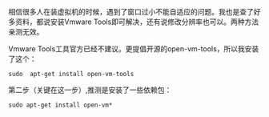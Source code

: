 相信很多人在装虚拟机的时候，遇到了窗口过小不能自适应的问题。我也是查了好多资料，都说安装Vmware Tools即可解决，还有说修改分辨率也可以。两种方法亲测无效。

Vmware Tools工具官方已经不建议。更提倡开源的open-vm-tools，所以我安装了这个：

```
sudo  apt-get install open-vm-tools
```

第二步（关键在这一步）,推测是安装了一些依赖包：

```
sudo apt-get install open-vm*  
```

